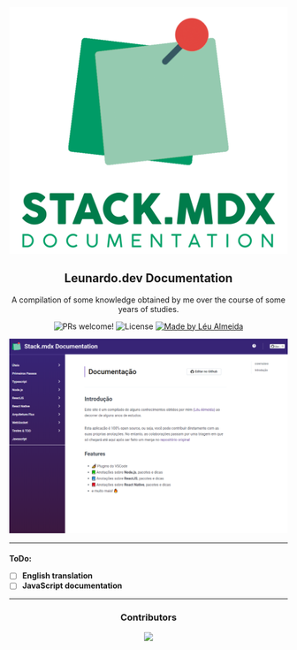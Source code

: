 <p align="center">
  <img src="./src/logo.png">
</p>

<h2 align="center">
  Leunardo.dev Documentation
</h2>

<p align="center">
  A compilation of some knowledge obtained by me over the course of some years of studies.
</p>

<p align="center">
  <img src="https://img.shields.io/badge/PRs-welcome-%237159c1.svg" alt="PRs welcome!" />

  <img alt="License" src="https://img.shields.io/badge/license-MIT-%237159c1">

  <a href="https://leunardo.dev">
    <img alt="Made by Léu Almeida" src="https://img.shields.io/badge/made%20by-Léu%20Almeida-%237159c1">
  </a>
</p>

<p align="center">
<img alt="Presentation" src="./github/screenshot.png" />
</p>

<hr />

<h4>
ToDo:

- [ ] English translation
- [ ] JavaScript documentation

<hr />

<h3 align="center">Contributors</h3>
<p align="center">
<a href="https://github.com/leualmeida/documentation/graphs/contributors">
  <img src="https://contributors-img.firebaseapp.com/image?repo=leualmeida/documentation" />
</a>
</p>
